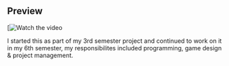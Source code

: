 ## Preview

[![Watch the video](https://youtu.be/TyLmzF3KJ-g)

I started this as part of my 3rd semester project and continued to work on it in my 6th semester, my responsibilites included programming, game design & project management.
